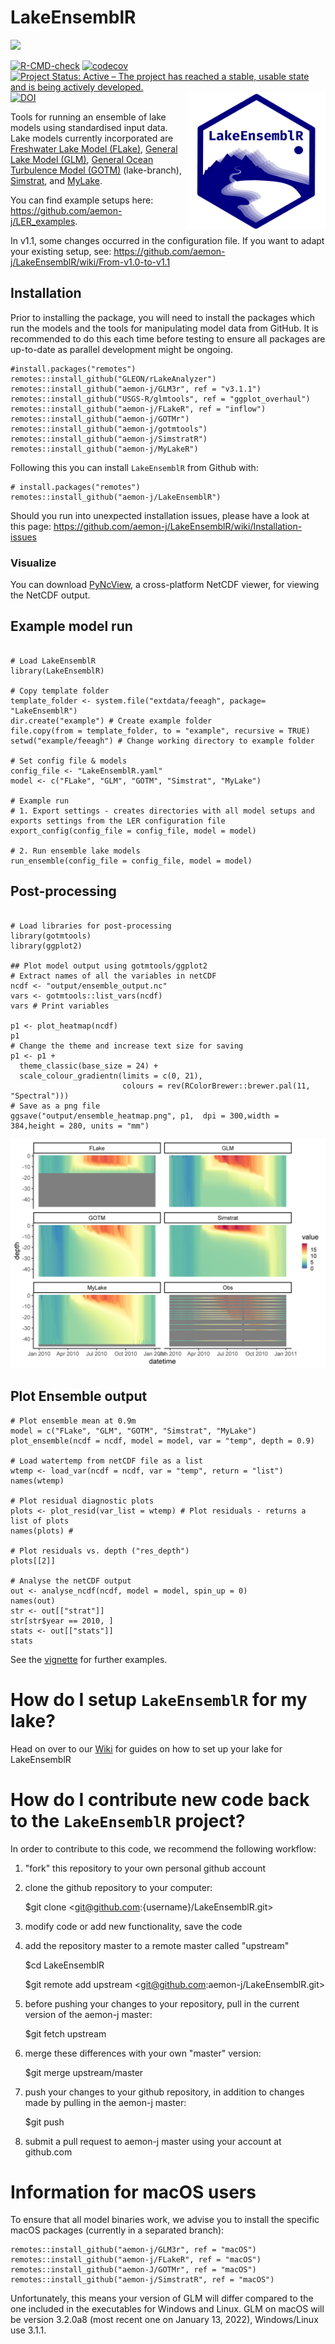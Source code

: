 LakeEnsemblR
=====
[![](http://github-actions.40ants.com/aemon-j/LakeEnsemblR/matrix.svg)](https://github.com/aemon-j/LakeEnsemblR)

[![R-CMD-check](https://github.com/aemon-j/LakeEnsemblR/workflows/R-CMD-check/badge.svg)](https://github.com/aemon-j/LakeEnsemblR/actions) [![codecov](https://codecov.io/github/aemon-j/LakeEnsemblR/branch/master/graphs/badge.svg)](https://codecov.io/github/aemon-j/LakeEnsemblR/) [![Project Status: Active – The project has reached a stable, usable state and is being actively developed.](https://www.repostatus.org/badges/latest/active.svg)](https://www.repostatus.org/#active)
<a href="url"><img src="images/logo.png" align="right" height="220" width="220" ></a>[![DOI](https://zenodo.org/badge/217581132.svg)](https://zenodo.org/badge/latestdoi/217581132)

Tools for running an ensemble of lake models using standardised input data. Lake models currently incorporated are [Freshwater Lake Model (FLake)](http://www.flake.igb-berlin.de/), [General Lake Model (GLM)](http://aed.see.uwa.edu.au/research/models/GLM/), [General Ocean Turbulence Model (GOTM)](https://gotm.net/) (lake-branch), [Simstrat](https://www.eawag.ch/en/department/surf/projects/simstrat/), and [MyLake](https://github.com/biogeochemistry/MyLake_public).

You can find example setups here: https://github.com/aemon-j/LER_examples.

In v1.1, some changes occurred in the configuration file. If you want to adapt your existing setup, see: https://github.com/aemon-j/LakeEnsemblR/wiki/From-v1.0-to-v1.1

## Installation
Prior to installing the package, you will need to install the packages which run the models and the tools for manipulating model data from GitHub. It is recommended to do this each time before testing to ensure all packages are up-to-date as parallel development might be ongoing.

```{r gh-installation, eval = FALSE}
#install.packages("remotes")
remotes::install_github("GLEON/rLakeAnalyzer")
remotes::install_github("aemon-j/GLM3r", ref = "v3.1.1")
remotes::install_github("USGS-R/glmtools", ref = "ggplot_overhaul")
remotes::install_github("aemon-j/FLakeR", ref = "inflow")
remotes::install_github("aemon-j/GOTMr")
remotes::install_github("aemon-j/gotmtools")
remotes::install_github("aemon-j/SimstratR")
remotes::install_github("aemon-j/MyLakeR")
```

Following this you can install `LakeEnsemblR` from Github with:

```{r gh-installation, eval = FALSE}
# install.packages("remotes")
remotes::install_github("aemon-j/LakeEnsemblR")
```

Should you run into unexpected installation issues, please have a look at this page: https://github.com/aemon-j/LakeEnsemblR/wiki/Installation-issues

### Visualize

You can download [PyNcView](http://sourceforge.net/projects/pyncview/), a cross-platform NetCDF viewer, for viewing the NetCDF output.

## Example model run
```{r gh-installation, eval = FALSE}

# Load LakeEnsemblR
library(LakeEnsemblR)

# Copy template folder
template_folder <- system.file("extdata/feeagh", package= "LakeEnsemblR")
dir.create("example") # Create example folder
file.copy(from = template_folder, to = "example", recursive = TRUE)
setwd("example/feeagh") # Change working directory to example folder

# Set config file & models
config_file <- "LakeEnsemblR.yaml"
model <- c("FLake", "GLM", "GOTM", "Simstrat", "MyLake")

# Example run
# 1. Export settings - creates directories with all model setups and exports settings from the LER configuration file
export_config(config_file = config_file, model = model)

# 2. Run ensemble lake models
run_ensemble(config_file = config_file, model = model)

```

## Post-processing
```{r gh-installation, eval = FALSE}

# Load libraries for post-processing
library(gotmtools)
library(ggplot2)

## Plot model output using gotmtools/ggplot2
# Extract names of all the variables in netCDF
ncdf <- "output/ensemble_output.nc"
vars <- gotmtools::list_vars(ncdf)
vars # Print variables

p1 <- plot_heatmap(ncdf)
p1
# Change the theme and increase text size for saving
p1 <- p1 +
  theme_classic(base_size = 24) + 
  scale_colour_gradientn(limits = c(0, 21),
                         colours = rev(RColorBrewer::brewer.pal(11, "Spectral")))
# Save as a png file
ggsave("output/ensemble_heatmap.png", p1,  dpi = 300,width = 384,height = 280, units = "mm")

```
![](images/ensemble_heatmap.png)<!-- -->

## Plot Ensemble output
```{r gh-installation, eval = FALSE}
# Plot ensemble mean at 0.9m
model = c("FLake", "GLM", "GOTM", "Simstrat", "MyLake")
plot_ensemble(ncdf = ncdf, model = model, var = "temp", depth = 0.9)

# Load watertemp from netCDF file as a list
wtemp <- load_var(ncdf = ncdf, var = "temp", return = "list")
names(wtemp)

# Plot residual diagnostic plots
plots <- plot_resid(var_list = wtemp) # Plot residuals - returns a list of plots
names(plots) #

# Plot residuals vs. depth ("res_depth")
plots[[2]]

# Analyse the netCDF output
out <- analyse_ncdf(ncdf, model = model, spin_up = 0)
names(out)
str <- out[["strat"]]
str[str$year == 2010, ]
stats <- out[["stats"]]
stats
```
See the [vignette](https://github.com/aemon-j/LakeEnsemblR/blob/master/vignettes/LakeEnsemblR_vignette.pdf) for further examples.


How do I setup `LakeEnsemblR` for my lake?
=========================================================
Head on over to our [Wiki](https://github.com/aemon-j/LakeEnsemblR/wiki) for guides on how to set up your lake for LakeEnsemblR

How do I contribute new code back to the `LakeEnsemblR` project?
==========================================================

In order to contribute to this code, we recommend the following workflow:

1.  "fork" this repository to your own personal github account

2.  clone the github repository to your computer:

    $git clone <git@github.com:{username}/LakeEnsemblR.git>

3.  modify code or add new functionality, save the code

4.  add the repository master to a remote master called "upstream"

    $cd LakeEnsemblR

    $git remote add upstream <git@github.com:aemon-j/LakeEnsemblR.git>

5.  before pushing your changes to your repository, pull in the current version of the aemon-j master:

    $git fetch upstream

6.  merge these differences with your own "master" version:

    $git merge upstream/master

7.  push your changes to your github repository, in addition to changes made by pulling in the aemon-j master:

    $git push

8.  submit a pull request to aemon-j master using your account at github.com


Information for macOS users
=========================================================
To ensure that all model binaries work, we advise you to install the specific macOS packages (currently in a separated branch):
```
remotes::install_github("aemon-j/GLM3r", ref = "macOS")
remotes::install_github("aemon-j/FLakeR", ref = "macOS")
remotes::install_github("aemon-J/GOTMr", ref = "macOS")
remotes::install_github("aemon-j/SimstratR", ref = "macOS")
```
Unfortunately, this means your version of GLM will differ compared to the one included in the executables for Windows and Linux. GLM on macOS will be version 3.2.0a8 (most recent one on January 13, 2022), Windows/Linux use 3.1.1. 
